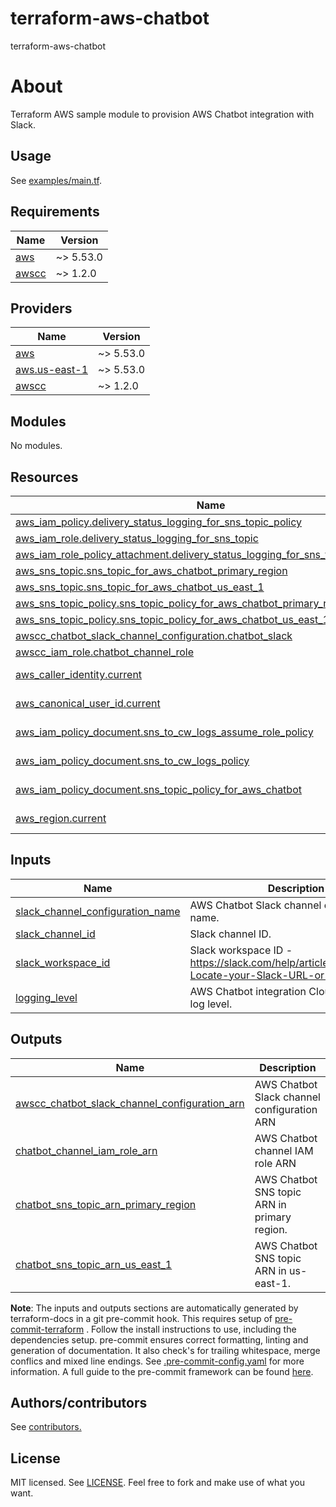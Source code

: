 # terraform-aws-chatbot
terraform-aws-chatbot

# About
Terraform AWS sample module to provision AWS Chatbot integration with Slack.

## Usage

See [examples/main.tf](examples/main.tf).

<!-- BEGINNING OF PRE-COMMIT-TERRAFORM DOCS HOOK -->
## Requirements

| Name | Version |
|------|---------|
| <a name="requirement_aws"></a> [aws](#requirement\_aws) | ~> 5.53.0 |
| <a name="requirement_awscc"></a> [awscc](#requirement\_awscc) | ~> 1.2.0 |

## Providers

| Name | Version |
|------|---------|
| <a name="provider_aws"></a> [aws](#provider\_aws) | ~> 5.53.0 |
| <a name="provider_aws.us-east-1"></a> [aws.us-east-1](#provider\_aws.us-east-1) | ~> 5.53.0 |
| <a name="provider_awscc"></a> [awscc](#provider\_awscc) | ~> 1.2.0 |

## Modules

No modules.

## Resources

| Name | Type |
|------|------|
| [aws_iam_policy.delivery_status_logging_for_sns_topic_policy](https://registry.terraform.io/providers/hashicorp/aws/latest/docs/resources/iam_policy) | resource |
| [aws_iam_role.delivery_status_logging_for_sns_topic](https://registry.terraform.io/providers/hashicorp/aws/latest/docs/resources/iam_role) | resource |
| [aws_iam_role_policy_attachment.delivery_status_logging_for_sns_topic_attachment](https://registry.terraform.io/providers/hashicorp/aws/latest/docs/resources/iam_role_policy_attachment) | resource |
| [aws_sns_topic.sns_topic_for_aws_chatbot_primary_region](https://registry.terraform.io/providers/hashicorp/aws/latest/docs/resources/sns_topic) | resource |
| [aws_sns_topic.sns_topic_for_aws_chatbot_us_east_1](https://registry.terraform.io/providers/hashicorp/aws/latest/docs/resources/sns_topic) | resource |
| [aws_sns_topic_policy.sns_topic_policy_for_aws_chatbot_primary_region](https://registry.terraform.io/providers/hashicorp/aws/latest/docs/resources/sns_topic_policy) | resource |
| [aws_sns_topic_policy.sns_topic_policy_for_aws_chatbot_us_east_1](https://registry.terraform.io/providers/hashicorp/aws/latest/docs/resources/sns_topic_policy) | resource |
| [awscc_chatbot_slack_channel_configuration.chatbot_slack](https://registry.terraform.io/providers/hashicorp/awscc/latest/docs/resources/chatbot_slack_channel_configuration) | resource |
| [awscc_iam_role.chatbot_channel_role](https://registry.terraform.io/providers/hashicorp/awscc/latest/docs/resources/iam_role) | resource |
| [aws_caller_identity.current](https://registry.terraform.io/providers/hashicorp/aws/latest/docs/data-sources/caller_identity) | data source |
| [aws_canonical_user_id.current](https://registry.terraform.io/providers/hashicorp/aws/latest/docs/data-sources/canonical_user_id) | data source |
| [aws_iam_policy_document.sns_to_cw_logs_assume_role_policy](https://registry.terraform.io/providers/hashicorp/aws/latest/docs/data-sources/iam_policy_document) | data source |
| [aws_iam_policy_document.sns_to_cw_logs_policy](https://registry.terraform.io/providers/hashicorp/aws/latest/docs/data-sources/iam_policy_document) | data source |
| [aws_iam_policy_document.sns_topic_policy_for_aws_chatbot](https://registry.terraform.io/providers/hashicorp/aws/latest/docs/data-sources/iam_policy_document) | data source |
| [aws_region.current](https://registry.terraform.io/providers/hashicorp/aws/latest/docs/data-sources/region) | data source |

## Inputs

| Name | Description | Type | Default | Required |
|------|-------------|------|---------|:--------:|
| <a name="input_slack_channel_configuration_name"></a> [slack\_channel\_configuration\_name](#input\_slack\_channel\_configuration\_name) | AWS Chatbot Slack channel configuration name. | `string` | n/a | yes |
| <a name="input_slack_channel_id"></a> [slack\_channel\_id](#input\_slack\_channel\_id) | Slack channel ID. | `string` | n/a | yes |
| <a name="input_slack_workspace_id"></a> [slack\_workspace\_id](#input\_slack\_workspace\_id) | Slack workspace ID - https://slack.com/help/articles/221769328-Locate-your-Slack-URL-or-ID | `string` | n/a | yes |
| <a name="input_logging_level"></a> [logging\_level](#input\_logging\_level) | AWS Chatbot integration CloudWatch Logs log level. | `string` | `"INFO"` | no |

## Outputs

| Name | Description |
|------|-------------|
| <a name="output_awscc_chatbot_slack_channel_configuration_arn"></a> [awscc\_chatbot\_slack\_channel\_configuration\_arn](#output\_awscc\_chatbot\_slack\_channel\_configuration\_arn) | AWS Chatbot Slack channel configuration ARN |
| <a name="output_chatbot_channel_iam_role_arn"></a> [chatbot\_channel\_iam\_role\_arn](#output\_chatbot\_channel\_iam\_role\_arn) | AWS Chatbot channel IAM role ARN |
| <a name="output_chatbot_sns_topic_arn_primary_region"></a> [chatbot\_sns\_topic\_arn\_primary\_region](#output\_chatbot\_sns\_topic\_arn\_primary\_region) | AWS Chatbot SNS topic ARN in primary region. |
| <a name="output_chatbot_sns_topic_arn_us_east_1"></a> [chatbot\_sns\_topic\_arn\_us\_east\_1](#output\_chatbot\_sns\_topic\_arn\_us\_east\_1) | AWS Chatbot SNS topic ARN in us-east-1. |
<!-- END OF PRE-COMMIT-TERRAFORM DOCS HOOK -->

**Note**: The inputs and outputs sections are automatically generated by terraform-docs in a git pre-commit hook. This requires setup of [pre-commit-terraform](https://github.com/antonbabenko/pre-commit-terraform) . Follow the install instructions to use, including the dependencies setup. pre-commit ensures correct formatting, linting and generation of documentation. It also check's for trailing whitespace, merge conflics and mixed line endings. See [.pre-commit-config.yaml](./.pre-commit-config.yaml) for more information. A full guide to the pre-commit framework can be found [here](https://pre-commit.com/).

## Authors/contributors

See [contributors.](https://github.com/haakond/terraform-aws-chatbot/graphs/contributors)

## License

MIT licensed. See [LICENSE](LICENSE). Feel free to fork and make use of what you want.
